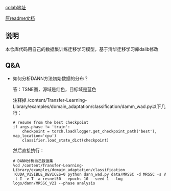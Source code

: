 [colab地址](https://colab.research.google.com/drive/1mOzYB7eI241yrZ9p1aUJDk-eAM-irUtH?usp=sharing)

[原readme文档](https://github.com/thuml/Transfer-Learning-Library)

## 说明

本仓库代码用自己的数据集训练迁移学习模型，基于清华迁移学习库dalib修改

## Q&A

- 如何分析DANN方法初始数据的分布？

   答：TSNE图，源域是红色，目标域是蓝色

  注释掉 /content/Transfer-Learning-Library/examples/domain_adaptation/classification/damm_wad.py以下几行：

  ```
  # resume from the best checkpoint
  if args.phase != 'train':
      checkpoint = torch.load(logger.get_checkpoint_path('best'), map_location='cpu')
      classifier.load_state_dict(checkpoint)
  ```
  
  然后直接执行：
  
  ```
  # DANN分析自己数据集
  %cd /content/Transfer-Learning-Library/examples/domain_adaptation/classification
  !CUDA_VISIBLE_DEVICES=0 python dann_wad.py data/MRSSC -d MRSSC -s V -t I -v T -a resnet50 --epochs 10 --seed 1 --log logs/dann/MRSSC_V2I --phase analysis
  ```
